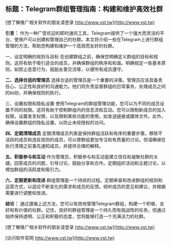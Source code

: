 ## **标题：Telegram群组管理指南：构建和维护高效社群**

[想了解推广相关软件的朋友请登录 http://www.vst.tw](http://www.vst.tw)

**引言：**
作为一种广受欢迎的即时通讯工具，Telegram提供了一个强大而灵活的平台，使用户可以创建和管理自己的社群。本文将介绍一些在Telegram上进行群组管理的方法，帮助您构建和维护一个高效而友好的社群。

一、设定明确的规则与目标
在创建群组之前，确保您明确定义群组的目标和规则。这将有助于吸引适合的成员，并确保群组的秩序和和谐。明确规定一些基本原则，如禁止恶意行为、鼓励友善交流等，以便所有成员遵守。

**二、选择合适的管理员**
选择合适的管理员是一个重要的决策。管理员应该具备责任心、公正性和良好的沟通能力。他们将负责监督群组的日常事务，处理成员之间的纠纷，并确保规则的执行。

三、设置权限和隐私设置
使用Telegram的群组管理功能，您可以为不同的成员设置不同的权限。这将有助于控制群组内的信息流和互动。您可以限制新成员的加入权限，设置发言权限，以及限制某些功能的使用，如发送链接或媒体文件。此外，确保设置群组的隐私设置，以防止未经授权的访问。

**四、定期清理成员**
定期清理成员列表是保持群组活跃和有序的重要步骤。移除不活跃的成员和违反规则的成员，可以使群组更加专注和有质量的讨论。但请确保在执行清理之前事先通知成员，并提供合理的解释。

**五、积极参与和互动**
作为管理员，积极参与和互动是建立信任和凝聚社群的关键。回答成员的问题，引导讨论，鼓励分享和合作。定期组织活动和主题讨论，以增加群组的活跃度和吸引力。

**六、定期更新和改进**
群组管理是一个持续的过程。定期审查和改进群组的规则和运营方式，以适应不断变化的需求和成员的反馈。倾听成员的意见和建议，并根据需要进行调整和改进。

**结论：**
通过遵循上述方法，您可以有效地管理Telegram群组，构建一个积极、友好和有价值的社群。记住，良好的群组管理是一个持久而有挑战性的任务，但通过始终保持透明、公正和积极的态度，您将能够打造一个充满活力的社群。

[想了解推广相关软件的朋友请登录 http://www.vst.tw](http://www.vst.tw)


[访问软件官网 http://www.vst.tw](http://www.vst.tw)

